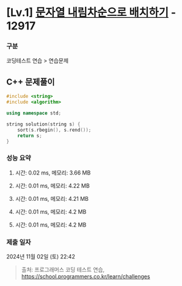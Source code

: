 # [Lv.1] [문자열 내림차순으로 배치하기](https://school.programmers.co.kr/learn/courses/30/lessons/12917?language=cpp) - 12917 

### 구분

코딩테스트 연습 > 연습문제

## C++ 문제풀이

```cpp
#include <string>
#include <algorithm>

using namespace std;

string solution(string s) {
    sort(s.rbegin(), s.rend());
    return s;
}
```

### 성능 요약

1. 시간: 0.02 ms, 메모리: 3.66 MB

2. 시간: 0.01 ms, 메모리: 4.22 MB
3. 시간: 0.01 ms, 메모리: 4.21 MB
4. 시간: 0.01 ms, 메모리: 4.2 MB
5. 시간: 0.01 ms, 메모리: 4.2 MB

### 제출 일자

2024년 11월 02일 (토) 22:42

> 출처: 프로그래머스 코딩 테스트 연습, https://school.programmers.co.kr/learn/challenges
